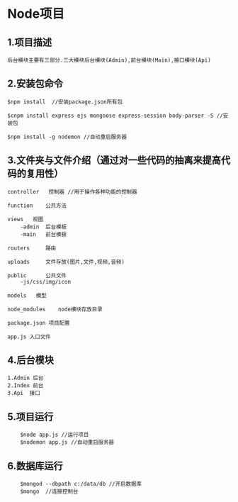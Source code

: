 # Node项目

## 1.项目描述
    后台模块主要有三部分.三大模块后台模块(Admin),前台模块(Main),接口模块(Api)

## 2.安装包命令

```shell
$npm install  //安装package.json所有包

$cnpm install express ejs mongoose express-session body-parser -S //安装包

$npm install -g nodemon //自动重启服务器

```

## 3.文件夹与文件介绍（通过对一些代码的抽离来提高代码的复用性）

    controller   控制器 //用于操作各种功能的控制器

    function    公共方法  

    views   视图
        -admin  后台模板
        -main   前台模板

    routers     路由  

    uploads     文件存放(图片,文件,视频,音频)

    public      公共文件
        -js/css/img/icon

    models   模型

    node_modules    node模块存放目录
    
    package.json 项目配置
    
    app.js 入口文件

## 4.后台模块
    1.Admin 后台
    2.Index 前台
    3.Api  接口

## 5.项目运行
```shell
    $node app.js //运行项目
    $nodemon app.js //自动重启服务器
```
## 6.数据库运行
```shell
    $mongod --dbpath c:/data/db //开启数据库
    $mongo  //连接控制台
    
```